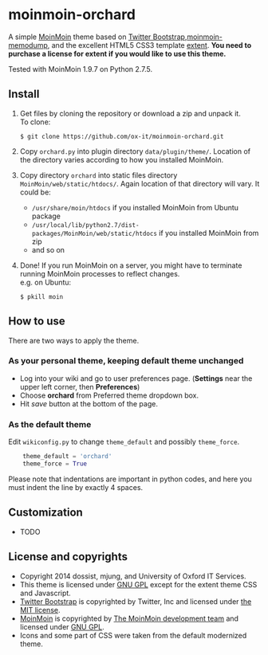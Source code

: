 moinmoin-orchard
=================

A simple [MoinMoin][] theme based on [Twitter Bootstrap][],[moinmoin-memodump][], and the excellent HTML5 CSS3 template [extent][]. **You need to purchase a license for extent if you would like to use this theme.**

Tested with MoinMoin 1.9.7 on Python 2.7.5.


Install
-------

1. Get files by cloning the repository or download a zip and unpack it.  
   To clone:

    ```console
    $ git clone https://github.com/ox-it/moinmoin-orchard.git
    ```

2. Copy `orchard.py` into plugin directory `data/plugin/theme/`.
   Location of the directory varies according to how you installed MoinMoin.

3. Copy directory `orchard` into static files directory `MoinMoin/web/static/htdocs/`.
   Again location of that directory will vary. It could be:
    * `/usr/share/moin/htdocs` if you installed MoinMoin from Ubuntu package
    * `/usr/local/lib/python2.7/dist-packages/MoinMoin/web/static/htdocs` if you installed MoinMoin from zip
    * and so on

4. Done!
   If you run MoinMoin on a server, you might have to terminate running MoinMoin processes to reflect changes.  
   e.g. on Ubuntu:

    ```console
    $ pkill moin
    ```


How to use
----------

There are two ways to apply the theme.

### As your personal theme, keeping default theme unchanged ###

* Log into your wiki and go to user preferences page.
  (**Settings** near the upper left corner, then **Preferences**)
* Choose **orchard** from Preferred theme dropdown box.
* Hit *save* button at the bottom of the page.

### As the default theme ###

Edit `wikiconfig.py` to change `theme_default` and possibly `theme_force`.

```python
    theme_default = 'orchard'
    theme_force = True
```

Please note that indentations are important in python codes, and here you must
indent the line by exactly 4 spaces.


Customization
-------------

* TODO

License and copyrights
----------------------

* Copyright 2014 dossist, mjung, and University of Oxford IT Services.  
* This theme is licensed under [GNU GPL][] except for the extent theme CSS and Javascript.
* [Twitter Bootstrap][] is copyrighted by Twitter, Inc and licensed under [the MIT license][MIT].  
* [MoinMoin][] is copyrighted by [The MoinMoin development team](https://moinmo.in/MoinCoreTeamGroup) and licensed under [GNU GPL][].  
* Icons and some part of CSS were taken from the default modernized theme.  



[MoinMoin]: https://moinmo.in/
[Twitter Bootstrap]: http://getbootstrap.com/
[Wiki Home]: https://github.com/dossist/moinmoin-memodump/wiki
[Wiki EditMenu]: https://github.com/dossist/moinmoin-memodump/wiki/EditMenu
[Wiki Translation]: https://github.com/dossist/moinmoin-memodump/wiki/Translation
[Wiki Screenshots]: https://github.com/dossist/moinmoin-memodump/wiki/Screenshots
[GNU GPL]: http://www.gnu.org/licenses/gpl
[MIT]: https://github.com/twbs/bootstrap/blob/master/LICENSE
[extent]: themeforest.net/item/extent-premium-multipurpose-responsive-template/10113977
[moinmoin-memodump]: https://github.com/dossist/moinmoin-memodump